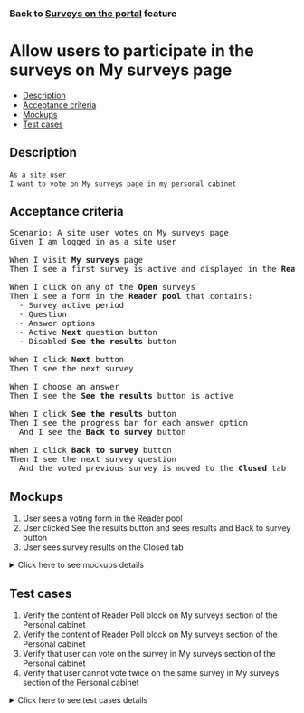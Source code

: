 ### Back to [Surveys on the portal](../../) feature

# Allow users to participate in the surveys on My surveys page

- [Description](#description)
- [Acceptance criteria](#acceptance-criteria)
- [Mockups](#mockups)
- [Test cases](#test-cases)

## Description

    As a site user
    I want to vote on My surveys page in my personal cabinet

## Acceptance criteria

<pre>
Scenario: A site user votes on My surveys page
Given I am logged in as a site user

When I visit <b>My surveys</b> page
Then I see a first survey is active and displayed in the <b>Reader pool</b> on the right side

When I click on any of the <b>Open</b> surveys
Then I see a form in the <b>Reader pool</b> that contains:
  - Survey active period
  - Question
  - Answer options
  - Active <b>Next</b> question button
  - Disabled <b>See the results</b> button

When I click <b>Next</b> button
Then I see the next survey

When I choose an answer
Then I see the <b>See the results</b> button is active

When I click <b>See the results</b> button
Then I see the progress bar for each answer option
  And I see the <b>Back to survey</b> button

When I click <b>Back to survey</b> button
Then I see the next survey question
  And the voted previous survey is moved to the <b>Closed</b> tab
</pre>

## Mockups

1. User sees a voting form in the Reader pool
2. User clicked See the results button and sees results and Back to survey button
3. User sees survey results on the Closed tab

<details>
  <summary>Click here to see mockups details</summary>

**1. User sees a voting form in the Reader pool:**

![User sees a voting form in the Reader pool](/products/sport_news_portal/web_application_features/surveys/images/user_voting_form.png)

**2. User clicked See the results button and sees results and Back to survey button:**

![User clicked See the results button and sees results and Back to survey button](/products/sport_news_portal/web_application_features/surveys/images/user_back_to_survey.png)

**3. User sees survey results on the Closed tab:**

![User sees survey results on the Closed tab](/products/sport_news_portal/web_application_features/surveys/images/user_closed_tab.png)

</details>

## Test cases

1. Verify the content of Reader Poll block on My surveys section of the Personal cabinet
2. Verify the content of Reader Poll block on My surveys section of the Personal cabinet
3. Verify that user can vote on the survey in My surveys section of the Personal cabinet
4. Verify that user cannot vote twice on the same survey in My surveys section of the Personal cabinet

<details>
  <summary>Click here to see test cases details</summary>

### **#1. Verify the content of Reader Poll block on My surveys section of the Personal cabinet**

|Preconditions|Steps|Expected result
--------------|-----|----------
|- Log in by user account</br>- User is on <b>My surveys</b> section -> <b>Open</b> tab</br>- There is a published survey|1) Click on any survey</br>2) Examine the content of the <b>Reader pool</b> section|1) The appropriate <b>Reader pool</b> block appears on the right side</br>2) There is a name of the survey, the date range for voting, answer variants without preselection, active <b>Next</b> button, and disabled <b>See the results</b> button|

### **#2. Verify the content of Reader Poll block on My surveys section of the Personal cabinet**

|Preconditions|Steps|Expected result
--------------|-----|----------
|- Log in by user account</br>- User is on <b>My surveys</b> section -> <b>Open</b> tab</br>- There is a published survey|1) Click on any survey</br>2) Examine the content of the <b>Reader pool</b> section|1) The appropriate <b>Reader pool</b> block appears on the right side</br>2) There is a question of the survey, the date range for voting, answer variants without preselection, active <b>Next</b> button, and disabled <b>See the results</b> button|

### **#3. Verify that user can vote on the survey in My surveys section of the Personal cabinet**

|Preconditions|Steps|Expected result
--------------|-----|----------
|- Log in by user account</br>- User is on <b>My surveys</b> section -> <b>Open</b> tab</br>- There is a published survey|1) Click on any survey</br>2) Select an answer</br>3) Click <b>See the result</b></br>4) Click <b>Back to survey</b>|2) The answer is calculated. <b>See the result</b> button is active</br>3) Results of all users voting is shown</br>4) <b>Reader pool</b> for the survey is shown|

### **#4. Verify that user cannot vote twice on the same survey in My surveys section of the Personal cabinet**

|Preconditions|Steps|Expected result
--------------|-----|----------
|- Log in by user account</br>- User is on <b>My surveys</b> section -> <b>Open</b> tab</br>- There is a published survey</br>- User already voted for this survey|1) Examine the <b>Reader pool</b> section|1) Results of all users voting are shown. The <b>Next</b> button is present|

</details>

